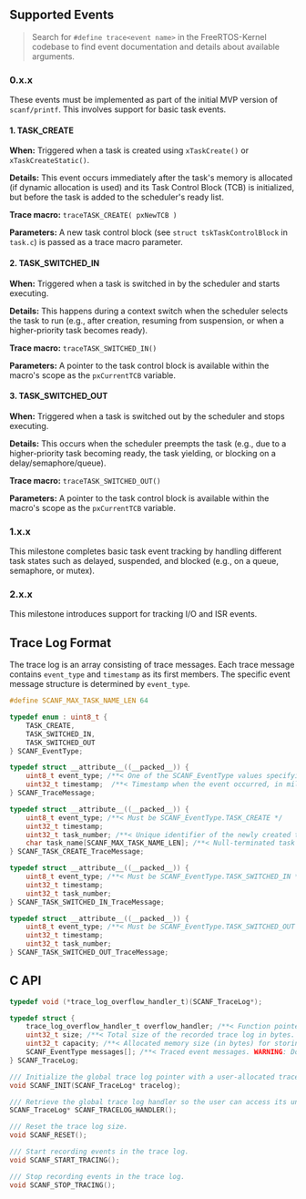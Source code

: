 ## Supported Events

> Search for `#define trace<event name>` in the FreeRTOS-Kernel codebase to find event documentation and details about available arguments.

### 0.x.x

These events must be implemented as part of the initial MVP version of `scanf/printf`. This involves support for basic task events.

#### 1. TASK_CREATE

**When:** Triggered when a task is created using `xTaskCreate()` or `xTaskCreateStatic()`.

**Details:** This event occurs immediately after the task's memory is allocated (if dynamic allocation is used) and its Task Control Block (TCB) is initialized, but before the task is added to the scheduler's ready list.

**Trace macro:** `traceTASK_CREATE( pxNewTCB )`

**Parameters:** A new task control block (see `struct tskTaskControlBlock` in `task.c`) is passed as a trace macro parameter.

#### 2. TASK_SWITCHED_IN

**When:** Triggered when a task is switched in by the scheduler and starts executing.

**Details:** This happens during a context switch when the scheduler selects the task to run (e.g., after creation, resuming from suspension, or when a higher-priority task becomes ready).

**Trace macro:** `traceTASK_SWITCHED_IN()`

**Parameters:** A pointer to the task control block is available within the macro's scope as the `pxCurrentTCB` variable.

#### 3. TASK_SWITCHED_OUT

**When:** Triggered when a task is switched out by the scheduler and stops executing.

**Details:** This occurs when the scheduler preempts the task (e.g., due to a higher-priority task becoming ready, the task yielding, or blocking on a delay/semaphore/queue).

**Trace macro:** `traceTASK_SWITCHED_OUT()`

**Parameters:** A pointer to the task control block is available within the macro's scope as the `pxCurrentTCB` variable.

### 1.x.x

This milestone completes basic task event tracking by handling different task states such as delayed, suspended, and blocked (e.g., on a queue, semaphore, or mutex).

### 2.x.x

This milestone introduces support for tracking I/O and ISR events.

## Trace Log Format

The trace log is an array consisting of trace messages. Each trace message contains `event_type` and `timestamp` as its first members. The specific event message structure is determined by `event_type`.

```c
#define SCANF_MAX_TASK_NAME_LEN 64

typedef enum : uint8_t {
    TASK_CREATE,
    TASK_SWITCHED_IN,
    TASK_SWITCHED_OUT
} SCANF_EventType;

typedef struct __attribute__((__packed__)) {
    uint8_t event_type; /**< One of the SCANF_EventType values specifying the event type. Full event details must be retrieved from the corresponding structure. */
    uint32_t timestamp;  /**< Timestamp when the event occurred, in milliseconds since system start. */
} SCANF_TraceMessage;

typedef struct __attribute__((__packed__)) {
    uint8_t event_type; /**< Must be SCANF_EventType.TASK_CREATE */
    uint32_t timestamp;
    uint32_t task_number; /**< Unique identifier of the newly created task. */
    char task_name[SCANF_MAX_TASK_NAME_LEN]; /**< Null-terminated task name. May be truncated if `configMAX_TASK_NAME_LEN` exceeds `SCANF_MAX_TASK_NAME_LEN`. */
} SCANF_TASK_CREATE_TraceMessage;

typedef struct __attribute__((__packed__)) {
    uint8_t event_type; /**< Must be SCANF_EventType.TASK_SWITCHED_IN */
    uint32_t timestamp;
    uint32_t task_number;
} SCANF_TASK_SWITCHED_IN_TraceMessage;

typedef struct __attribute__((__packed__)) {
    uint8_t event_type; /**< Must be SCANF_EventType.TASK_SWITCHED_OUT */
    uint32_t timestamp;
    uint32_t task_number;
} SCANF_TASK_SWITCHED_OUT_TraceMessage;
```

## C API

```c
typedef void (*trace_log_overflow_handler_t)(SCANF_TraceLog*);

typedef struct {
    trace_log_overflow_handler_t overflow_handler; /**< Function pointer to be called when the message array exceeds its capacity. */
    uint32_t size; /**< Total size of the recorded trace log in bytes. */
    uint32_t capacity; /**< Allocated memory size (in bytes) for storing trace log messages. */
    SCANF_EventType messages[]; /**< Traced event messages. WARNING: Do not iterate using `sizeof(SCANF_EventType)`. Use the actual event message structure size, derived from `event_type`, to calculate the offset of the next entry. */
} SCANF_TraceLog;

/// Initialize the global trace log pointer with a user-allocated trace log structure.
void SCANF_INIT(SCANF_TraceLog* tracelog);

/// Retrieve the global trace log handler so the user can access its underlying data.
SCANF_TraceLog* SCANF_TRACELOG_HANDLER();

/// Reset the trace log size.
void SCANF_RESET();

/// Start recording events in the trace log.
void SCANF_START_TRACING();

/// Stop recording events in the trace log.
void SCANF_STOP_TRACING();
```
